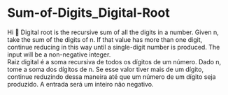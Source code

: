 # Sum-of-Digits_Digital-Root
Hi 👋 
Digital root is the recursive sum of all the digits in a number.  Given n, take the sum of the digits of n. If that value has more than one digit, continue reducing in this way until a single-digit number is produced. The input will be a non-negative integer.
<br>
Raiz digital é a soma recursiva de todos os dígitos de um número. Dado n, tome a soma dos dígitos de n. Se esse valor tiver mais de um dígito, continue reduzindo dessa maneira até que um número de um dígito seja produzido. A entrada será um inteiro não negativo.
